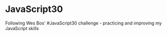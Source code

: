 # JavaScript30
Following Wes Bos' #JavaScript30 challenge - practicing and improving my JavaScript skills
